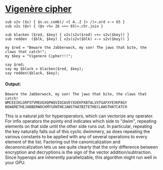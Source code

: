 [1]: http://rosettacode.org/wiki/Vigenère_cipher

# [Vigenère cipher][1]

```perl6
sub s2v ($s) { $s.uc.comb(/ <[ A..Z ]> /)».ord »-» 65 }
sub v2s (@v) { (@v »%» 26 »+» 65)».chr.join }
 
sub blacken ($red, $key) { v2s(s2v($red) »+» s2v($key)) }
sub redden  ($blk, $key) { v2s(s2v($blk) »-» s2v($key)) }
 
my $red = "Beware the Jabberwock, my son! The jaws that bite, the claws that catch!";
my $key = "Vigenere Cipher!!!";
 
say $red;
say my $black = blacken($red, $key);
say redden($black, $key);
```

#### Output:
```
Beware the Jabberwock, my son! The jaws that bite, the claws that catch!
WMCEEIKLGRPIFVMEUGXQPWQVIOIAVEYXUEKFKBTALVXTGAFXYEVKPAGY
BEWARETHEJABBERWOCKMYSONTHEJAWSTHATBITETHECLAWSTHATCATCH
```


This is a natural job for hyperoperators, which can vectorize any operator.
For infix operators the pointy end indicates which side to "dwim", repeating
elements on that side until the other side runs out. In particular, repeating
the key naturally falls out of this cyclic dwimmery, as does repeating the various constants to be applied with any of several operations to every element of the list. Factoring out the canonicalization and decanonicalization lets us see quite clearly that the only difference between encryption and decryptions is the sign of the vector addition/subtraction. Since hyperops are inherently parallelizable, this algorithm might run well in your GPU.